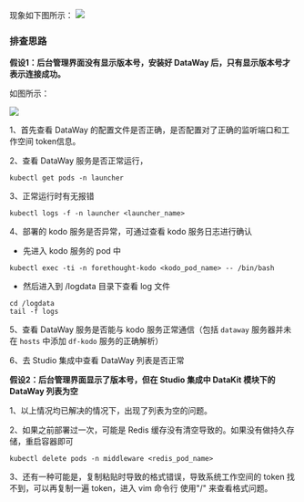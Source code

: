 现象如下图所示：
![](img/not_see_dataway_1.jpg)

### 排查思路

**假设1：后台管理界面没有显示版本号，安装好 DataWay 后，只有显示版本号才表示连接成功。**

如图所示：

![](img/not_see_dataway_2.jpg)

1、首先查看 DataWay 的配置文件是否正确，是否配置对了正确的监听端口和工作空间 token信息。

2、查看 DataWay 服务是否正常运行，

```shell
kubectl get pods -n launcher
```

3、正常运行时有无报错

```shell
kubectl logs -f -n launcher <launcher_name>
```

4、部署的 kodo 服务是否异常，可通过查看 kodo 服务日志进行确认

- 先进入 kodo 服务的 pod 中

```shell
kubectl exec -ti -n forethought-kodo <kodo_pod_name> -- /bin/bash
```

- 然后进入到 /logdata 目录下查看 log 文件

```
cd /logdata
tail -f logs
```

5、查看 DataWay 服务是否能与 kodo 服务正常通信（包括 `dataway` 服务器并未在 `hosts` 中添加 `df-kodo` 服务的正确解析）

6、去 Studio 集成中查看 DataWay 列表是否正常

**假设2：后台管理界面显示了版本号，但在 Studio 集成中 DataKit 模块下的 DataWay 列表为空**

1、以上情况均已解决的情况下，出现了列表为空的问题。

2、如果之前部署过一次，可能是 Redis 缓存没有清空导致的。如果没有做持久存储，重启容器即可

```shell
kubectl delete pods -n middleware <redis_pod_name>
```
3、还有一种可能是，复制粘贴时导致的格式错误，导致系统工作空间的 token 找不到，可以再复制一遍 token，进入 vim 命令行 使用"/" 来查看格式问题。

